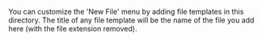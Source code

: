 You can customize the 'New File' menu by adding file templates in this directory. The title of any file template will be the name of the file you add here (with the file extension removed).
